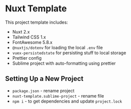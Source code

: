 # Nuxt Template

This project template includes:

- Nuxt 2.x
- Tailwind CSS 1.x
- FontAwesome 5.8.x
- `@nuxtjs/dotenv` for loading the local `.env` file
- `vuex-persistedstate` for persisting stuff to local storage
- Prettier config
- Sublime project with auto-formatting using prettier

## Setting Up a New Project

- `package.json` - rename project
- `nuxt-template.sublime-project` - rename file
- `npm i` - to get dependencies and update `project.lock`
